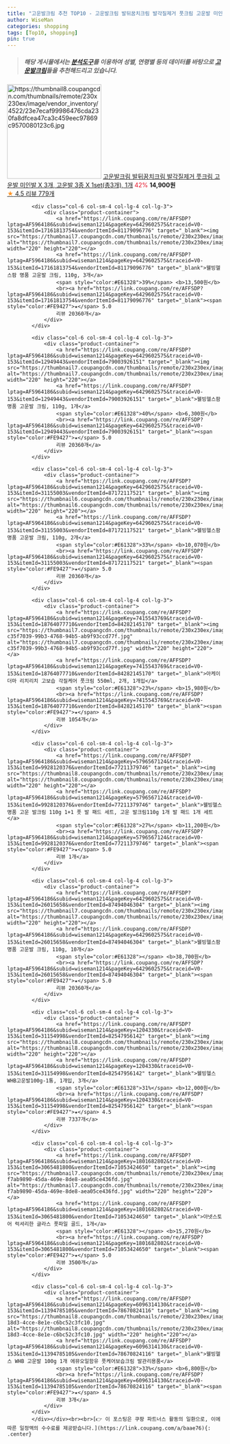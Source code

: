 ```yaml
---
title: "고운발크림 추천 TOP10 - 고운발크림 발뒤꿈치크림 발각질제거 풋크림 고운발 미인발 X 3개, 고운발 3종 X 1set(총3개), 1개"
author: WiseMan
categories: shopping
tags: [Top10, shopping]
pin: true
---
```


> ##### 해당 게시물에서는 [**분석도구**](https://itemscout.io/)를 이용하여 **성별**, **연령별** 등의 데이터를 바탕으로 [**고운발크림**](https://link.coupang.com/a/baae76)들을 추천해드리고 있습니다.
<div class="container"><div class="row">
            <div class="col-6 col-sm-4 col-lg-4 col-lg-3">
                <div class="product-container">
                    <a href="https://link.coupang.com/re/AFFSDP?lptag=AF5964186&subid=wiseman1214&pageKey=6172943844&traceid=V0-153&itemId=12062071833&vendorItemId=79334179135" target="_blank"><img src="https://thumbnail8.coupangcdn.com/thumbnails/remote/230x230ex/image/vendor_inventory/4522/23e7ecaf99986476cda230fa8dfcea47ca3c459eec97869c9570080123c6.jpg" alt="https://thumbnail8.coupangcdn.com/thumbnails/remote/230x230ex/image/vendor_inventory/4522/23e7ecaf99986476cda230fa8dfcea47ca3c459eec97869c9570080123c6.jpg" width="220" height="220"></a>
                    <a href="https://link.coupang.com/re/AFFSDP?lptag=AF5964186&subid=wiseman1214&pageKey=6172943844&traceid=V0-153&itemId=12062071833&vendorItemId=79334179135" target="_blank">고운발크림 발뒤꿈치크림 발각질제거 풋크림 고운발 미인발 X 3개, 고운발 3종 X 1set(총3개), 1개</a>
                    <span style="color:#E61328">42%</span> <b>14,900원</b>
                    <br><a href="https://link.coupang.com/re/AFFSDP?lptag=AF5964186&subid=wiseman1214&pageKey=6172943844&traceid=V0-153&itemId=12062071833&vendorItemId=79334179135" target="_blank"><span style="color:#FE9427">★</span> 4.5
                    리뷰 779개</a>
                </div>
            </div>
            
            <div class="col-6 col-sm-4 col-lg-4 col-lg-3">
                <div class="product-container">
                    <a href="https://link.coupang.com/re/AFFSDP?lptag=AF5964186&subid=wiseman1214&pageKey=6429602575&traceid=V0-153&itemId=17161813754&vendorItemId=81179096776" target="_blank"><img src="https://thumbnail7.coupangcdn.com/thumbnails/remote/230x230ex/image/vendor_inventory/66e1/a464aa92e06004135709a18404a3ade91d52342b5336442a29ab9aabc557.jpg" alt="https://thumbnail7.coupangcdn.com/thumbnails/remote/230x230ex/image/vendor_inventory/66e1/a464aa92e06004135709a18404a3ade91d52342b5336442a29ab9aabc557.jpg" width="220" height="220"></a>
                    <a href="https://link.coupang.com/re/AFFSDP?lptag=AF5964186&subid=wiseman1214&pageKey=6429602575&traceid=V0-153&itemId=17161813754&vendorItemId=81179096776" target="_blank">웰빙헬스팜 명품 고운발 크림, 110g, 3개</a>
                    <span style="color:#E61328">39%</span> <b>13,500원</b>
                    <br><a href="https://link.coupang.com/re/AFFSDP?lptag=AF5964186&subid=wiseman1214&pageKey=6429602575&traceid=V0-153&itemId=17161813754&vendorItemId=81179096776" target="_blank"><span style="color:#FE9427">★</span> 5.0
                    리뷰 20360개</a>
                </div>
            </div>
            
            <div class="col-6 col-sm-4 col-lg-4 col-lg-3">
                <div class="product-container">
                    <a href="https://link.coupang.com/re/AFFSDP?lptag=AF5964186&subid=wiseman1214&pageKey=6429602575&traceid=V0-153&itemId=12949443&vendorItemId=79003926151" target="_blank"><img src="https://thumbnail7.coupangcdn.com/thumbnails/remote/230x230ex/image/vendor_inventory/66e1/a464aa92e06004135709a18404a3ade91d52342b5336442a29ab9aabc557.jpg" alt="https://thumbnail7.coupangcdn.com/thumbnails/remote/230x230ex/image/vendor_inventory/66e1/a464aa92e06004135709a18404a3ade91d52342b5336442a29ab9aabc557.jpg" width="220" height="220"></a>
                    <a href="https://link.coupang.com/re/AFFSDP?lptag=AF5964186&subid=wiseman1214&pageKey=6429602575&traceid=V0-153&itemId=12949443&vendorItemId=79003926151" target="_blank">웰빙헬스팜 명품 고운발 크림, 110g, 1개</a>
                    <span style="color:#E61328">40%</span> <b>6,300원</b>
                    <br><a href="https://link.coupang.com/re/AFFSDP?lptag=AF5964186&subid=wiseman1214&pageKey=6429602575&traceid=V0-153&itemId=12949443&vendorItemId=79003926151" target="_blank"><span style="color:#FE9427">★</span> 5.0
                    리뷰 20360개</a>
                </div>
            </div>
            
            <div class="col-6 col-sm-4 col-lg-4 col-lg-3">
                <div class="product-container">
                    <a href="https://link.coupang.com/re/AFFSDP?lptag=AF5964186&subid=wiseman1214&pageKey=6429602575&traceid=V0-153&itemId=31155003&vendorItemId=87172117521" target="_blank"><img src="https://thumbnail6.coupangcdn.com/thumbnails/remote/230x230ex/image/vendor_inventory/ec23/4cb290b36529ae60c291e088cfbae9b2c30ae88ca18a9aaaec8e6ba2e423.jpg" alt="https://thumbnail6.coupangcdn.com/thumbnails/remote/230x230ex/image/vendor_inventory/ec23/4cb290b36529ae60c291e088cfbae9b2c30ae88ca18a9aaaec8e6ba2e423.jpg" width="220" height="220"></a>
                    <a href="https://link.coupang.com/re/AFFSDP?lptag=AF5964186&subid=wiseman1214&pageKey=6429602575&traceid=V0-153&itemId=31155003&vendorItemId=87172117521" target="_blank">웰빙헬스팜 명품 고운발 크림, 110g, 2개</a>
                    <span style="color:#E61328">33%</span> <b>10,070원</b>
                    <br><a href="https://link.coupang.com/re/AFFSDP?lptag=AF5964186&subid=wiseman1214&pageKey=6429602575&traceid=V0-153&itemId=31155003&vendorItemId=87172117521" target="_blank"><span style="color:#FE9427">★</span> 5.0
                    리뷰 20360개</a>
                </div>
            </div>
            
            <div class="col-6 col-sm-4 col-lg-4 col-lg-3">
                <div class="product-container">
                    <a href="https://link.coupang.com/re/AFFSDP?lptag=AF5964186&subid=wiseman1214&pageKey=7415543769&traceid=V0-153&itemId=18764077710&vendorItemId=84282145170" target="_blank"><img src="https://thumbnail7.coupangcdn.com/thumbnails/remote/230x230ex/image/retail/images/778550758257019-c35f7039-99b3-4768-94b5-ab9f93ccd77f.jpg" alt="https://thumbnail7.coupangcdn.com/thumbnails/remote/230x230ex/image/retail/images/778550758257019-c35f7039-99b3-4768-94b5-ab9f93ccd77f.jpg" width="220" height="220"></a>
                    <a href="https://link.coupang.com/re/AFFSDP?lptag=AF5964186&subid=wiseman1214&pageKey=7415543769&traceid=V0-153&itemId=18764077710&vendorItemId=84282145170" target="_blank">아케이 더마 리치리치 고보습 각질케어 풋크림 550ml, 2개, 1개입</a>
                    <span style="color:#E61328">23%</span> <b>15,980원</b>
                    <br><a href="https://link.coupang.com/re/AFFSDP?lptag=AF5964186&subid=wiseman1214&pageKey=7415543769&traceid=V0-153&itemId=18764077710&vendorItemId=84282145170" target="_blank"><span style="color:#FE9427">★</span> 4.5
                    리뷰 1054개</a>
                </div>
            </div>
            
            <div class="col-6 col-sm-4 col-lg-4 col-lg-3">
                <div class="product-container">
                    <a href="https://link.coupang.com/re/AFFSDP?lptag=AF5964186&subid=wiseman1214&pageKey=5796567124&traceid=V0-153&itemId=9928120376&vendorItemId=77211379746" target="_blank"><img src="https://thumbnail8.coupangcdn.com/thumbnails/remote/230x230ex/image/vendor_inventory/e93a/f237e99e26083391d97ea07c55bc4c65d96d9054814df9e240aa1940a411.jpg" alt="https://thumbnail8.coupangcdn.com/thumbnails/remote/230x230ex/image/vendor_inventory/e93a/f237e99e26083391d97ea07c55bc4c65d96d9054814df9e240aa1940a411.jpg" width="220" height="220"></a>
                    <a href="https://link.coupang.com/re/AFFSDP?lptag=AF5964186&subid=wiseman1214&pageKey=5796567124&traceid=V0-153&itemId=9928120376&vendorItemId=77211379746" target="_blank">웰빙헬스 명품 고운 발크림 110g 1+1 풋 발 패드 세트, 고운 발크림110g 1개 발 패드 1개 세트</a>
                    <span style="color:#E61328">27%</span> <b>11,200원</b>
                    <br><a href="https://link.coupang.com/re/AFFSDP?lptag=AF5964186&subid=wiseman1214&pageKey=5796567124&traceid=V0-153&itemId=9928120376&vendorItemId=77211379746" target="_blank"><span style="color:#FE9427">★</span> 5.0
                    리뷰 1개</a>
                </div>
            </div>
            
            <div class="col-6 col-sm-4 col-lg-4 col-lg-3">
                <div class="product-container">
                    <a href="https://link.coupang.com/re/AFFSDP?lptag=AF5964186&subid=wiseman1214&pageKey=6429602575&traceid=V0-153&itemId=26015658&vendorItemId=87494046304" target="_blank"><img src="https://thumbnail7.coupangcdn.com/thumbnails/remote/230x230ex/image/vendor_inventory/b464/9a9bae87507a75e6a65b75403b2f2a4e9331262f329f5aa4d914177873cb.jpg" alt="https://thumbnail7.coupangcdn.com/thumbnails/remote/230x230ex/image/vendor_inventory/b464/9a9bae87507a75e6a65b75403b2f2a4e9331262f329f5aa4d914177873cb.jpg" width="220" height="220"></a>
                    <a href="https://link.coupang.com/re/AFFSDP?lptag=AF5964186&subid=wiseman1214&pageKey=6429602575&traceid=V0-153&itemId=26015658&vendorItemId=87494046304" target="_blank">웰빙헬스팜 명품 고운발 크림, 110g, 10개</a>
                    <span style="color:#E61328"></span> <b>38,700원</b>
                    <br><a href="https://link.coupang.com/re/AFFSDP?lptag=AF5964186&subid=wiseman1214&pageKey=6429602575&traceid=V0-153&itemId=26015658&vendorItemId=87494046304" target="_blank"><span style="color:#FE9427">★</span> 5.0
                    리뷰 20360개</a>
                </div>
            </div>
            
            <div class="col-6 col-sm-4 col-lg-4 col-lg-3">
                <div class="product-container">
                    <a href="https://link.coupang.com/re/AFFSDP?lptag=AF5964186&subid=wiseman1214&pageKey=1204330&traceid=V0-153&itemId=31154998&vendorItemId=82547956142" target="_blank"><img src="https://thumbnail8.coupangcdn.com/thumbnails/remote/230x230ex/image/vendor_inventory/3ddf/d7296c6d5d2ba76d5e29452c4e93d0d7e9d212d702008104500a39b2f756.jpg" alt="https://thumbnail8.coupangcdn.com/thumbnails/remote/230x230ex/image/vendor_inventory/3ddf/d7296c6d5d2ba76d5e29452c4e93d0d7e9d212d702008104500a39b2f756.jpg" width="220" height="220"></a>
                    <a href="https://link.coupang.com/re/AFFSDP?lptag=AF5964186&subid=wiseman1214&pageKey=1204330&traceid=V0-153&itemId=31154998&vendorItemId=82547956142" target="_blank">웰빙헬스 WHB고운발100g-1통, 1개입, 3개</a>
                    <span style="color:#E61328">31%</span> <b>12,000원</b>
                    <br><a href="https://link.coupang.com/re/AFFSDP?lptag=AF5964186&subid=wiseman1214&pageKey=1204330&traceid=V0-153&itemId=31154998&vendorItemId=82547956142" target="_blank"><span style="color:#FE9427">★</span> 4.5
                    리뷰 7337개</a>
                </div>
            </div>
            
            <div class="col-6 col-sm-4 col-lg-4 col-lg-3">
                <div class="product-container">
                    <a href="https://link.coupang.com/re/AFFSDP?lptag=AF5964186&subid=wiseman1214&pageKey=1801682802&traceid=V0-153&itemId=3065481800&vendorItemId=71053424650" target="_blank"><img src="https://thumbnail7.coupangcdn.com/thumbnails/remote/230x230ex/image/retail/images/1316917287682491-f7ab9890-45da-469e-8de8-aea05ce436fd.jpg" alt="https://thumbnail7.coupangcdn.com/thumbnails/remote/230x230ex/image/retail/images/1316917287682491-f7ab9890-45da-469e-8de8-aea05ce436fd.jpg" width="220" height="220"></a>
                    <a href="https://link.coupang.com/re/AFFSDP?lptag=AF5964186&subid=wiseman1214&pageKey=1801682802&traceid=V0-153&itemId=3065481800&vendorItemId=71053424650" target="_blank">아넷스토어 럭셔리한 글라스 풋파일 골드, 1개</a>
                    <span style="color:#E61328"></span> <b>15,270원</b>
                    <br><a href="https://link.coupang.com/re/AFFSDP?lptag=AF5964186&subid=wiseman1214&pageKey=1801682802&traceid=V0-153&itemId=3065481800&vendorItemId=71053424650" target="_blank"><span style="color:#FE9427">★</span> 5.0
                    리뷰 3500개</a>
                </div>
            </div>
            
            <div class="col-6 col-sm-4 col-lg-4 col-lg-3">
                <div class="product-container">
                    <a href="https://link.coupang.com/re/AFFSDP?lptag=AF5964186&subid=wiseman1214&pageKey=6096314130&traceid=V0-153&itemId=11394785105&vendorItemId=78670824116" target="_blank"><img src="https://thumbnail8.coupangcdn.com/thumbnails/remote/230x230ex/image/vendor_inventory/images/2018/02/23/15/7/47a0efba-18d3-4cce-8e1e-c6bc52c3fc10.jpg" alt="https://thumbnail8.coupangcdn.com/thumbnails/remote/230x230ex/image/vendor_inventory/images/2018/02/23/15/7/47a0efba-18d3-4cce-8e1e-c6bc52c3fc10.jpg" width="220" height="220"></a>
                    <a href="https://link.coupang.com/re/AFFSDP?lptag=AF5964186&subid=wiseman1214&pageKey=6096314130&traceid=V0-153&itemId=11394785105&vendorItemId=78670824116" target="_blank">웰빙헬스 WHB 고운발 100g 1개 에뮤오일함유 풋케어보습크림 발관리용품</a>
                    <span style="color:#E61328">33%</span> <b>6,800원</b>
                    <br><a href="https://link.coupang.com/re/AFFSDP?lptag=AF5964186&subid=wiseman1214&pageKey=6096314130&traceid=V0-153&itemId=11394785105&vendorItemId=78670824116" target="_blank"><span style="color:#FE9427">★</span> 4.5
                    리뷰 3개</a>
                </div>
            </div>
            </div></div><br><br>[👉 이 포스팅은 쿠팡 파트너스 활동의 일환으로, 이에 따른 일정액의 수수료를 제공받습니다.](https://link.coupang.com/a/baae76){: .center}